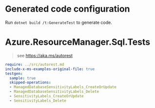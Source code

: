 # Generated code configuration

Run `dotnet build /t:GenerateTest` to generate code.

# Azure.ResourceManager.Sql.Tests

> see https://aka.ms/autorest
``` yaml
require: ../src/autorest.md
include-x-ms-examples-original-file: true
testgen:
  sample: true
  skipped-operations:
  - ManagedDatabaseSensitivityLabels_CreateOrUpdate
  - ManagedDatabaseSensitivityLabels_Delete
  - SensitivityLabels_CreateOrUpdate
  - SensitivityLabels_Delete
```
